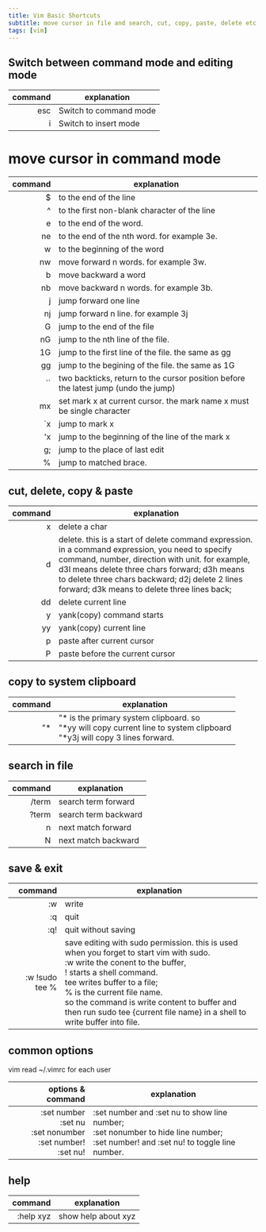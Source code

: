 ```yaml
---
title: Vim Basic Shortcuts
subtitle: move cursor in file and search, cut, copy, paste, delete etc
tags: [vim]
---
```


## Switch between command mode and editing mode

| command | explanation |
| ------: | ------ |
| esc| Switch to command mode |
| i  | Switch to insert mode |

# move cursor in command mode

| command | explanation |
| ------: | ------ |
|  $ | to the end of the line|
|  ^ | to the first non-blank character of the line |
|  e | to the end of the word. |
| ne | to the end of the nth word. for example 3e. |
|  w | to the beginning of the word |
| nw | move forward n words. for example 3w. |
|  b | move backward a word |
| nb | move backward n words. for example 3b. |
|  j | jump forward one line  |
| nj | jump forward n line. for example 3j  |
|  G | jump to the end of the file  |
| nG | jump to the nth line of the file.|
| 1G | jump to the first line of the file. the same as gg  |
| gg | jump to the begining of the file. the same as 1G  |
| `` | two backticks, return to the cursor position before the latest jump (undo the jump) |
| mx | set mark x at current cursor. the mark name x must be single character |
| `x | jump to mark x |
| 'x | jump to the beginning of the line of the mark x |
| g; | jump to the place of last edit |
|  % | jump to matched brace. |

## cut, delete, copy & paste

| command | explanation |
| ------: | ------ |
| x |delete a char|
| d |delete. this is a start of delete command expression. in a command expression, you need to specify command, number, direction with unit. for example,  d3l means delete three chars forward; d3h means to delete three chars backward;  d2j delete 2 lines forward; d3k means to delete three lines back;|
| dd |delete current line|
| y | yank(copy) command starts|
| yy| yank(copy) current line|
| p | paste after current cursor|
| P | paste before the current cursor|

## copy to system clipboard

| command | explanation |
| ------: | ------ |
|"*|"* is the primary system clipboard. so <br/>"*yy will copy current line to system clipboard <br/> "*y3j will copy 3 lines forward.|


## search in file

| command | explanation |
| ------: | ------ |
| /term| search term forward |
| ?term| search term backward|
| n| next match forward |
|N | next match backward|

## save & exit

| command | explanation |
| ------: | ------ |
|  :w| write |
|  :q| quit |
| :q!| quit without saving |
|:w !sudo tee %| save editing with sudo permission. this is used when you forget to start vim with sudo. </br>:w write the conent to the buffer, </br>! starts a shell command. </br>tee writes buffer to a file; </br>% is the current file name. </br>so the command is  write content to buffer and then run sudo tee {current file name} in a shell to write buffer into file.|

## common options
vim read ~/.vimrc for each user

| options & command | explanation |
| ------: | ------ |
|:set number <br/> :set nu <br/>:set nonumber<br/>:set number!<br/>:set nu!|:set number and :set nu to show line number; <br/>:set nonumber to hide line number;<br/>:set number! and :set nu! to toggle line number.|



## help

| command | explanation |
| ------: | ------ |
|:help xyz| show help about xyz|
